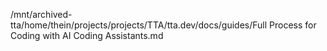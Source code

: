 /mnt/archived-tta/home/thein/projects/projects/TTA/tta.dev/docs/guides/Full Process for Coding with AI Coding Assistants.md
